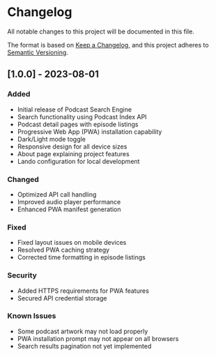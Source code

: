 # Changelog

All notable changes to this project will be documented in this file.

The format is based on [Keep a Changelog](https://keepachangelog.com/en/1.0.0/),
and this project adheres to [Semantic Versioning](https://semver.org/spec/v2.0.0.html).

## [1.0.0] - 2023-08-01

### Added

- Initial release of Podcast Search Engine
- Search functionality using Podcast Index API
- Podcast detail pages with episode listings
- Progressive Web App (PWA) installation capability
- Dark/Light mode toggle
- Responsive design for all device sizes
- About page explaining project features
- Lando configuration for local development

### Changed

- Optimized API call handling
- Improved audio player performance
- Enhanced PWA manifest generation

### Fixed

- Fixed layout issues on mobile devices
- Resolved PWA caching strategy
- Corrected time formatting in episode listings

### Security

- Added HTTPS requirements for PWA features
- Secured API credential storage

### Known Issues

- Some podcast artwork may not load properly
- PWA installation prompt may not appear on all browsers
- Search results pagination not yet implemented